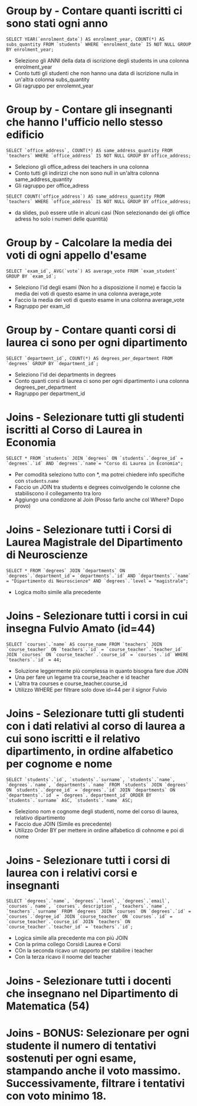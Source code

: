 
# Group by - Contare quanti iscritti ci sono stati ogni anno
``SELECT YEAR(`enrolment_date`) AS enrolment_year, COUNT(*) AS subs_quantity FROM `students` WHERE `enrolment_date` IS NOT NULL GROUP BY enrolment_year;``
- Seleziono gli ANNI della data di iscrizione degli students in una colonna enrolment_year
- Conto tutti gli studenti che non hanno una data di iscrizione nulla in un'altra colonna subs_quantity
- Gli ragruppo per enrolemnt_year

# Group by - Contare gli insegnanti che hanno l'ufficio nello stesso edificio
``SELECT `office_address`, COUNT(*) AS same_address_quantity FROM `teachers` WHERE `office_address` IS NOT NULL GROUP BY office_address;``
- Seleziono gli office_adress dei teachers in una colonna
- Conto tutti gli indirizzi che non sono null in un'altra colonna same_address_quantity
- Gli ragruppo per office_adress

``SELECT COUNT(`office_address`) AS same_address_quantity FROM `teachers` WHERE `office_address` IS NOT NULL GROUP BY office_address;``
-  da slides, può essere utile in alcuni casi (Non selezionando dei gli office adress ho solo i numeri delle quantità)

# Group by - Calcolare la media dei voti di ogni appello d'esame
``SELECT `exam_id`, AVG(`vote`) AS average_vote FROM `exam_student` GROUP BY `exam_id`;``
- Seleziono l'id degli esami (Non ho a disposizione il nome) e faccio la media dei voti di questo esame in una colonna average_vote
- Faccio la media dei voti di questo esame in una colonna average_vote
- Ragruppo per exam_id

# Group by - Contare quanti corsi di laurea ci sono per ogni dipartimento
``SELECT `department_id`, COUNT(*) AS degrees_per_department FROM `degrees` GROUP BY `department_id`;``
- Seleziono l'id dei departments in degrees
- Conto quanti corsi di laurea ci sono per ogni dipartimento i una colonna degrees_per_department
- Ragruppo per department_id


# Joins - Selezionare tutti gli studenti iscritti al Corso di Laurea in Economia
``SELECT * FROM `students` JOIN `degrees` ON `students`.`degree_id` = `degrees`.`id` AND `degrees`.`name`= "Corso di Laurea in Economia"; ``
- Per comodità seleziono tutto con *, ma potrei chiedere info specifiche con `students`.`name`
- Faccio un JOIN tra students e degrees coinvolgendo le colonne che stabiliscono il collegamento tra loro
- Aggiungo una condizone al Join (Posso farlo anche col Where? Dopo provo)

# Joins - Selezionare tutti i Corsi di Laurea Magistrale del Dipartimento di Neuroscienze
``SELECT * FROM `degrees` JOIN `departments` ON `degrees`.`department_id`= `departments`.`id` AND `departments`.`name` = "Dipartimento di Neuroscienze" AND `degrees`.`level`= "magistrale";``
- Logica molto simile alla precedente 

# Joins - Selezionare tutti i corsi in cui insegna Fulvio Amato (id=44)
``SELECT `courses`.`name` AS course_name FROM `teachers` JOIN `course_teacher` ON `teachers`.`id` = `course_teacher`.`teacher_id` JOIN `courses` ON `course_teacher`.`course_id` = `courses`.`id` WHERE `teachers`.`id` = 44;``
- Soluzione leggermente più complessa in quanto bisogna fare due JOIN
- Una per fare un legame tra course_teacher e id teacher
- L'altra tra courses e course_teacher.course_id
- Utilizzo WHERE per filtrare solo dove id=44 per il signor Fulvio

# Joins - Selezionare tutti gli studenti con i dati relativi al corso di laurea a cui sono iscritti e il relativo dipartimento, in ordine alfabetico per cognome e nome
``SELECT `students`.`id`, `students`.`surname`, `students`.`name`, `degrees`.`name`, `departments`.`name` FROM `students` JOIN `degrees` ON `students`.`degree_id` = `degrees`.`id` JOIN `departments` ON `departments`.`id` = `degrees`.`department_id` ORDER BY `students`.`surname` ASC, `students`.`name` ASC;``
- Seleziono nom e cognome degli studenti, nome del corso di laurea, relativo dipartimento
- Faccio due JOIN (Simile es precedente)
- Utilizzo Order BY per mettere in ordine alfabetico di cohnome e poi di nome

# Joins - Selezionare tutti i corsi di laurea con i relativi corsi e insegnanti
``SELECT `degrees`.`name`, `degrees`.`level`, `degrees`.`email`, `courses`.`name`, `courses`.`description`, `teachers`.`name`, `teachers`.`surname` FROM `degrees` JOIN `courses` ON `degrees`.`id` = `courses`.`degree_id` JOIN `course_teacher` ON `courses`.`id` = `course_teacher`.`course_id` JOIN `teachers` ON `course_teacher`.`teacher_id` = `teachers`.`id`;``

- Logica simile alla precedente ma con più JOIN
- Con la prima collego Corsidi Laurea e Corsi
- COn la seconda ricavo un rapporto per stabilire i teacher
- Con la terza ricavo il noome del teacher

# Joins - Selezionare tutti i docenti che insegnano nel Dipartimento di Matematica (54)
# Joins - BONUS: Selezionare per ogni studente il numero di tentativi sostenuti per ogni esame, stampando anche il voto massimo. Successivamente, filtrare i tentativi con voto minimo 18.